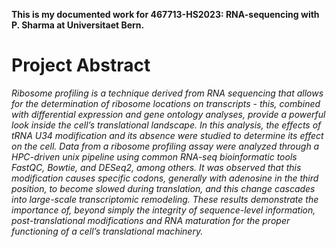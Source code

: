 <b> This is my documented work for 467713-HS2023: RNA-sequencing with P. Sharma at Universitaet Bern. </b>  
# Project Abstract
<i> Ribosome profiling is a technique derived from RNA sequencing that allows for the determination of ribosome locations on transcripts - this, combined with differential expression and gene ontology analyses, provide a powerful look inside the cell’s translational landscape. In this analysis, the effects of tRNA U34 modification and its absence were studied to determine its effect on the cell. Data from a ribosome profiling assay were analyzed through a HPC-driven unix pipeline using common RNA-seq bioinformatic tools FastQC, Bowtie, and DESeq2, among others. It was observed that this modification causes specific codons, generally with adenosine in the third position, to become slowed during translation, and this change cascades into large-scale transcriptomic remodeling. These results demonstrate the importance of, beyond simply the integrity of sequence-level information, post-translational modifications and RNA maturation for the proper functioning of a cell’s translational machinery. 
</i>
